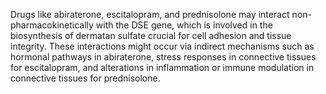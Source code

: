 Drugs like abiraterone, escitalopram, and prednisolone may interact non-pharmacokinetically with the DSE gene, which is involved in the biosynthesis of dermatan sulfate crucial for cell adhesion and tissue integrity. These interactions might occur via indirect mechanisms such as hormonal pathways in abiraterone, stress responses in connective tissues for escitalopram, and alterations in inflammation or immune modulation in connective tissues for prednisolone.